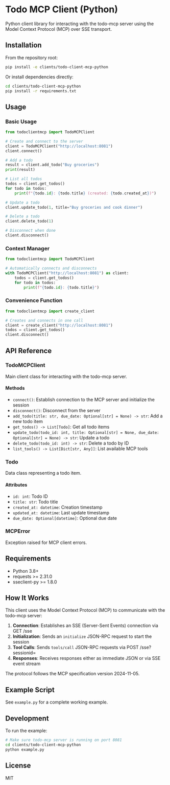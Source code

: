 # Todo MCP Client (Python)

Python client library for interacting with the todo-mcp server using the Model Context Protocol (MCP) over SSE transport.

## Installation

From the repository root:

```bash
pip install -e clients/todo-client-mcp-python
```

Or install dependencies directly:

```bash
cd clients/todo-client-mcp-python
pip install -r requirements.txt
```

## Usage

### Basic Usage

```python
from todoclientmcp import TodoMCPClient

# Create and connect to the server
client = TodoMCPClient("http://localhost:8081")
client.connect()

# Add a todo
result = client.add_todo("Buy groceries")
print(result)

# List all todos
todos = client.get_todos()
for todo in todos:
    print(f"{todo.id}: {todo.title} (created: {todo.created_at})")

# Update a todo
client.update_todo(1, title="Buy groceries and cook dinner")

# Delete a todo
client.delete_todo(1)

# Disconnect when done
client.disconnect()
```

### Context Manager

```python
from todoclientmcp import TodoMCPClient

# Automatically connects and disconnects
with TodoMCPClient("http://localhost:8081") as client:
    todos = client.get_todos()
    for todo in todos:
        print(f"{todo.id}: {todo.title}")
```

### Convenience Function

```python
from todoclientmcp import create_client

# Creates and connects in one call
client = create_client("http://localhost:8081")
todos = client.get_todos()
client.disconnect()
```

## API Reference

### TodoMCPClient

Main client class for interacting with the todo-mcp server.

#### Methods

- `connect()`: Establish connection to the MCP server and initialize the session
- `disconnect()`: Disconnect from the server
- `add_todo(title: str, due_date: Optional[str] = None) -> str`: Add a new todo item
- `get_todos() -> List[Todo]`: Get all todo items
- `update_todo(todo_id: int, title: Optional[str] = None, due_date: Optional[str] = None) -> str`: Update a todo
- `delete_todo(todo_id: int) -> str`: Delete a todo by ID
- `list_tools() -> List[Dict[str, Any]]`: List available MCP tools

### Todo

Data class representing a todo item.

#### Attributes

- `id: int`: Todo ID
- `title: str`: Todo title
- `created_at: datetime`: Creation timestamp
- `updated_at: datetime`: Last update timestamp
- `due_date: Optional[datetime]`: Optional due date

### MCPError

Exception raised for MCP client errors.

## Requirements

- Python 3.8+
- requests >= 2.31.0
- sseclient-py >= 1.8.0

## How It Works

This client uses the Model Context Protocol (MCP) to communicate with the todo-mcp server:

1. **Connection**: Establishes an SSE (Server-Sent Events) connection via GET /sse
2. **Initialization**: Sends an `initialize` JSON-RPC request to start the session
3. **Tool Calls**: Sends `tools/call` JSON-RPC requests via POST /sse?sessionid=<id>
4. **Responses**: Receives responses either as immediate JSON or via SSE event stream

The protocol follows the MCP specification version 2024-11-05.

## Example Script

See `example.py` for a complete working example.

## Development

To run the example:

```bash
# Make sure todo-mcp server is running on port 8081
cd clients/todo-client-mcp-python
python example.py
```

## License

MIT
